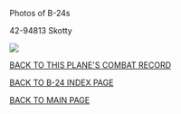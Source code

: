
Photos of B-24s






 




42-94813 Skotty  

![](42-94813.jpg)  
  

[BACK TO THIS PLANE'S COMBAT RECORD](../b24s/42-94813.md)  

[BACK TO B-24 INDEX PAGE](../000b24s.md)  

[BACK TO MAIN PAGE](../index.md)


